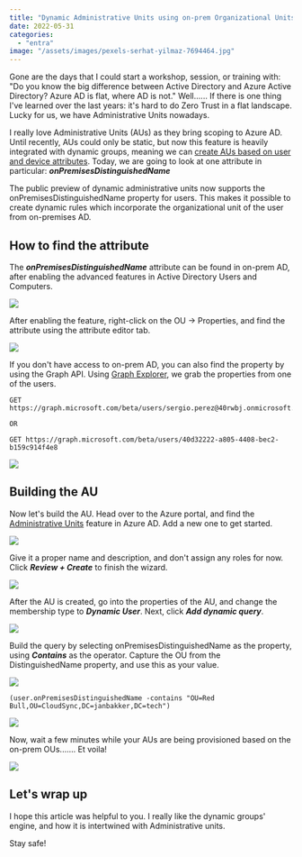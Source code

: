 ```yaml
---
title: "Dynamic Administrative Units using on-prem Organizational Units"
date: 2022-05-31
categories: 
  - "entra"
image: "/assets/images/pexels-serhat-yilmaz-7694464.jpg"
---
```


Gone are the days that I could start a workshop, session, or training with: "Do you know the big difference between Active Directory and Azure Active Directory? Azure AD is flat, where AD is not." Well...... If there is one thing I've learned over the last years: it's hard to do Zero Trust in a flat landscape. Lucky for us, we have Administrative Units nowadays.

I really love Administrative Units (AUs) as they bring scoping to Azure AD. Until recently, AUs could only be static, but now this feature is heavily integrated with dynamic groups, meaning we can [create AUs based on user and device attributes](https://docs.microsoft.com/en-us/azure/active-directory/roles/admin-units-members-dynamic). Today, we are going to look at one attribute in particular: **_onPremisesDistinguishedName_**

The public preview of dynamic administrative units now supports the onPremisesDistinguishedName property for users. This makes it possible to create dynamic rules which incorporate the organizational unit of the user from on-premises AD.

## How to find the attribute

The **_onPremisesDistinguishedName_** attribute can be found in on-prem AD, after enabling the advanced features in Active Directory Users and Computers.

![](/assets/images/image-38.png)

After enabling the feature, right-click on the OU -> Properties, and find the attribute using the attribute editor tab.

![](/assets/images/image-49.png)

If you don't have access to on-prem AD, you can also find the property by using the Graph API. Using [Graph Explorer](https://aka.ms/ge), we grab the properties from one of the users.

```
GET https://graph.microsoft.com/beta/users/sergio.perez@40rwbj.onmicrosoft.com 

OR

GET https://graph.microsoft.com/beta/users/40d32222-a805-4408-bec2-b159c914f4e8
```

![](/assets/images/image-43.png)

## Building the AU

Now let's build the AU. Head over to the Azure portal, and find the [Administrative Units](https://portal.azure.com/#view/Microsoft_AAD_IAM/ActiveDirectoryMenuBlade/~/AdminUnit) feature in Azure AD. Add a new one to get started.

![](/assets/images/image-40.png)

Give it a proper name and description, and don't assign any roles for now. Click **_Review + Create_** to finish the wizard.

![](/assets/images/image-41.png)

After the AU is created, go into the properties of the AU, and change the membership type to **_Dynamic User_**. Next, click **_Add dynamic query_**.

![](/assets/images/image-42.png)

Build the query by selecting onPremisesDistinguishedName as the property, using **_Contains_** as the operator. Capture the OU from the DistinguishedName property, and use this as your value.

![](/assets/images/image-47-edited.png)

```
(user.onPremisesDistinguishedName -contains "OU=Red Bull,OU=CloudSync,DC=janbakker,DC=tech")
```

![](/assets/images/image-45.png)

Now, wait a few minutes while your AUs are being provisioned based on the on-prem OUs....... Et voila!

![](/assets/images/image-46.png)

## Let's wrap up

I hope this article was helpful to you. I really like the dynamic groups' engine, and how it is intertwined with Administrative units.

Stay safe!

